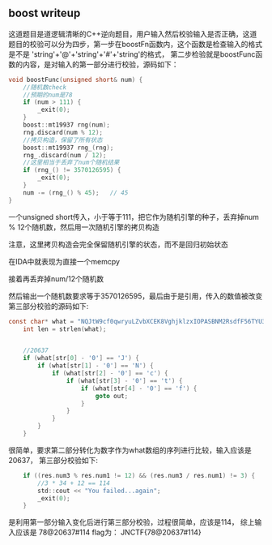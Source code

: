 ## boost writeup
这道题目是道逻辑清晰的C++逆向题目，用户输入然后校验输入是否正确，这道题目的校验可以分为四步，第一步在boostFn函数内，这个函数是检查输入的格式是不是 'string'+'@'+'string'+'#'+'string'的格式，
第二步检验就是boostFunc函数的内容，是对输入的第一部分进行校验，源码如下：
```C
void boostFunc(unsigned short& num) {
	//随机数check
	//预期的num是78
	if (num > 111) {
		_exit(0);
	}
	boost::mt19937 rng(num);
	rng.discard(num % 12);
	//拷贝构造，保留了所有状态
	boost::mt19937 rng_(rng);
	rng_.discard(num / 12);
	//这里相当于丢弃了num个随机结果
	if (rng_() != 3570126595) {
		_exit(0);
	}
	num -= (rng_() % 45);	// 45
}
```
一个unsigned short传入，小于等于111，把它作为随机引擎的种子，丢弃掉num % 12个随机数，然后用一次随机引擎的拷贝构造

注意，这里拷贝构造会完全保留随机引擎的状态，而不是回归初始状态

在IDA中就表现为直接一个memcpy

接着再丢弃掉num/12个随机数

然后输出一个随机数要求等于3570126595，最后由于是引用，传入的数值被改变
第三部分校验的源码如下:
```C
const char* what = "NQJtW9cf0qwryuLZvbXCEK8VghjklzxIOPASBNM2RsdfF56TYU34p7ioGHJcnm";
	int len = strlen(what);


	//20637
	if (what[str[0] - '0'] == 'J') {
		if (what[str[1] - '0'] == 'N') {
			if (what[str[2] - '0'] == 'c') {
				if (what[str[3] - '0'] == 't') {
					if (what[str[4] - '0'] == 'f') {
						goto out;
					}
				}
			}
		}
	}
```
很简单，要求第二部分转化为数字作为what数组的序列进行比较，输入应该是20637，
第三部分校验如下:
```C
	if ((res.num3 % res.num1 != 12) && (res.num3 / res.num1) != 3) {
		//3 * 34 + 12 == 114
		std::cout << "You failed...again";
		_exit(0);
	}
```
是利用第一部分输入变化后进行第三部分校验，过程很简单，应该是114，
综上输入应该是
78@20637#114
flag为：
JNCTF{78@20637#114}